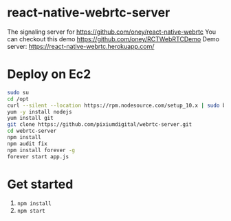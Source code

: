 # react-native-webrtc-server
The signaling server for https://github.com/oney/react-native-webrtc
You can checkout this demo https://github.com/oney/RCTWebRTCDemo
Demo server: https://react-native-webrtc.herokuapp.com/

# Deploy on Ec2

```sh
sudo su
cd /opt
curl --silent --location https://rpm.nodesource.com/setup_10.x | sudo bash -
yum -y install nodejs
yum install git
git clone https://github.com/pixiumdigital/webrtc-server.git
cd webrtc-server
npm install
npm audit fix
npm install forever -g
forever start app.js
```

# Get started

1. `npm install`
2. `npm start`
